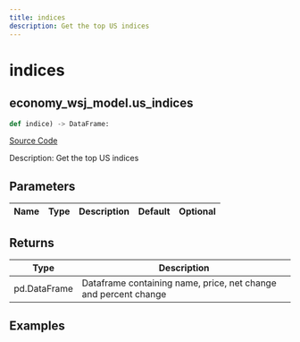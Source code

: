 ```yaml
---
title: indices
description: Get the top US indices
---
```

# indices

## economy_wsj_model.us_indices

```python
def indice) -> DataFrame:
```
[Source Code](https://github.com/OpenBB-finance/OpenBBTerminal/tree/main/openbb_terminal/economy/wsj_model.py#L15)

Description: Get the top US indices

## Parameters

| Name | Type | Description | Default | Optional |
| ---- | ---- | ----------- | ------- | -------- |

## Returns

| Type | Description |
| ---- | ----------- |
| pd.DataFrame | Dataframe containing name, price, net change and percent change |

## Examples

